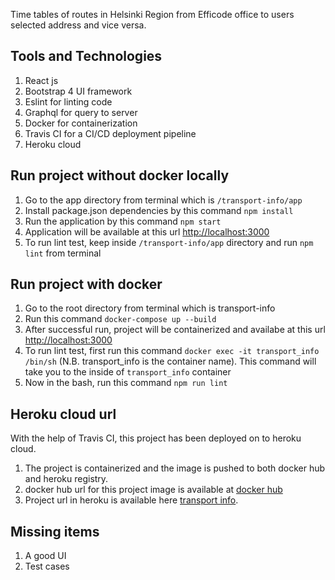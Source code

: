 Time tables of routes in Helsinki Region from Efficode office to users selected address and vice versa.

## Tools and Technologies
  1. React js
  2. Bootstrap 4 UI framework
  3. Eslint for linting code
  4. Graphql for query to server
  5. Docker for containerization
  6. Travis CI for a CI/CD deployment pipeline
  7. Heroku cloud

## Run project without docker locally
  1. Go to the app directory from terminal which is `/transport-info/app`
  2. Install package.json dependencies by this command `npm install`
  3. Run the application by this command `npm start`
  4. Application will be available at this url [http://localhost:3000](http://localhost:3000)
  5. To run lint test, keep inside `/transport-info/app` directory and run `npm lint` from terminal

## Run project with docker
  1. Go to the root directory from terminal which is transport-info
  2. Run this command `docker-compose up --build`
  3. After successful run, project will be containerized and availabe at this url [http://localhost:3000](http://localhost:3000)
  4. To run lint test, first run this command `docker exec -it transport_info /bin/sh` (N.B. transport_info is the container name). This command will take you to the inside of `transport_info` container
  5. Now in the bash, run this command `npm run lint`

## Heroku cloud url

  With the help of Travis CI, this project has been deployed on to heroku cloud.
  1. The project is containerized and the image is pushed to both docker hub and heroku registry.
  2. docker hub url for this project image is available at [docker hub](https://hub.docker.com/repository/docker/rupak08012/transport_info)
  3. Project url in heroku is available here [transport info](https://public-transport-info.herokuapp.com/).

## Missing items
  1. A good UI
  2. Test cases